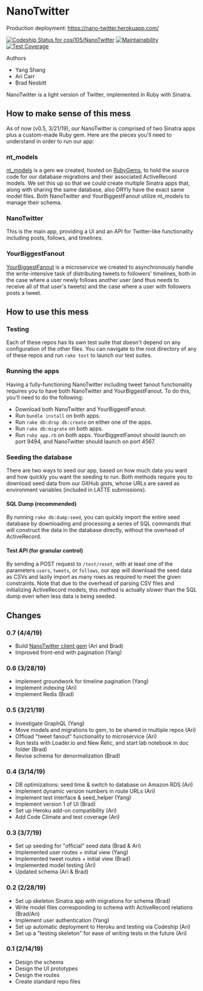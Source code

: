 # NanoTwitter

Production deployment: https://nano-twitter.herokuapp.com/

[![Codeship Status for cosi105/NanoTwitter](https://app.codeship.com/projects/ec59bc70-1c93-0137-a172-0eda4e30ac77/status?branch=master)](https://app.codeship.com/projects/328870)
[![Maintainability](https://api.codeclimate.com/v1/badges/5156885903d76b6a4e64/maintainability)](https://codeclimate.com/github/cosi105/NanoTwitter/maintainability)
[![Test Coverage](https://api.codeclimate.com/v1/badges/5156885903d76b6a4e64/test_coverage)](https://codeclimate.com/github/cosi105/NanoTwitter/test_coverage)

Authors

- Yang Shang
- Ari Carr
- Brad Nesbitt

NanoTwitter is a light version of Twitter, implemented in Ruby with Sinatra.

## How to make sense of this mess

As of now (v0.5, 3/21/19), our NanoTwitter is comprised of two Sinatra apps plus a custom-made Ruby gem. Here are the pieces you'll need to understand in order to run our app:

### nt_models

[nt_models](https://github.com/cosi105/nt_models) is a gem we created, hosted on [RubyGems](https://rubygems.org/gems/nt_models), to hold the source code for our database migrations and their associated ActiveRecord models. We set this up so that we could create multiple Sinatra apps that, along with sharing the same database, also DRYly have the exact same model files. Both NanoTwitter and YourBiggestFanout utilize nt_models to manage their schema.

### NanoTwitter

This is the main app, providing a UI and an API for Twitter-like functionality including posts, follows, and timelines.

### YourBiggestFanout

[YourBiggestFanout](https://github.com/cosi105/YourBiggestFanout) is a microservice we created to asynchronously handle the write-intensive task of distributing tweets to followers' timelines, both in the case where a user newly follows another user (and thus needs to receive all of that user's tweets) and the case where a user with followers posts a tweet.

## How to use this mess

### Testing

Each of these repos has its own test suite that doesn't depend on any configuration of the other files. You can navigate to the root directory of any of these repos and run `rake test` to launch our test suites.

### Running the apps

Having a fully-functioning NanoTwitter including tweet fanout functionality requires you to have both NanoTwitter and YourBiggestFanout. To do this, you'll need to do the following:

- Download both NanoTwitter and YourBiggestFanout.
- Run `bundle install` on both apps.
- Run `rake db:drop db:create` on either one of the apps.
- Run `rake db:migrate` on both apps.
- Run `ruby app.rb` on both apps. YourBiggestFanout should launch on port 9494, and NanoTwitter should launch on port 4567.

### Seeding the database

There are two ways to seed our app, based on how much data you want and how quickly you want the seeding to run. Both methods require you to download seed data from our GitHub gists, whose URLs are saved as environment variables (included in LATTE submissions).

#### SQL Dump (recommended)

By running `rake db:dump:seed`, you can quickly import the entire seed database by downloading and processing a series of SQL commands that will construct the data in the database directly, without the overhead of ActiveRecord.

#### Test API (for granular control)

By sending a POST request to `/test/reset`, with at least one of the parameters `users`, `tweets`, or `follows`, our app will download the seed data as CSVs and lazily import as many rows as required to meet the given constraints. Note that due to the overhead of parsing CSV files and initializing ActiveRecord models, this method is actually _slower_ than the SQL dump even when less data is being seeded.

## Changes

### 0.7 (4/4/19)

- Build [NanoTwitter client gem](https://github.com/cosi105/nano_twitter) (Ari and Brad)
- Improved front-end with pagination (Yang)

### 0.6 (3/28/19)

- Implement groundwork for timeline pagination (Yang)
- Implement indexing (Ari)
- Implement Redis (Brad)

### 0.5 (3/21/19)

- Investigate GraphQL (Yang)
- Move models and migrations to gem, to be shared in multiple repos (Ari)
- Offload "tweet fanout" functionality to microservice (Ari)
- Run tests with Loader.io and New Relic, and start lab notebook in doc folder (Brad)
- Revise schema for denormalization (Brad)

### 0.4 (3/14/19)

- DB optimizations: seed time & switch to database on Amazon RDS (Ari)
- Implement dynamic version numbers in route URLs (Ari)
- Implement test interface & seed_helper (Yang)
- Implement version 1 of UI (Brad)
- Set up Heroku add-on compatibility (Ari)
- Add Code Climate and test coverage (Ari)

### 0.3 (3/7/19)

- Set up seeding for "official" seed data (Brad & Ari)
- Implemented user routes + initial view (Yang)
- Implemented tweet routes + initial view (Brad)
- Implemented model testing (Ari)
- Updated schema (Ari & Brad)

### 0.2 (2/28/19)

- Set up skeleton Sinatra app with migrations for schema (Brad)
- Write model files corresponding to schema with ActiveRecord relations (Brad/Ari)
- Implement user authentication (Yang)
- Set up automatic deployment to Heroku and testing via Codeship (Ari)
- Set up a "testing skeleton" for ease of writing tests in the future (Ari)

### 0.1 (2/14/19)

- Design the schema
- Design the UI prototypes
- Design the routes
- Create standard repo files
